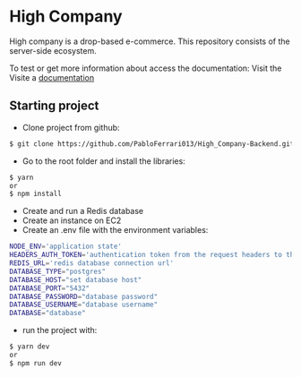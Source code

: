 # High Company

High company is a drop-based e-commerce. This repository consists of the server-side ecosystem.

To test or get more information about access the documentation:
Visit the Visite a [documentation](https://high-company.herokuapp.com/docs/)

## Starting project

- Clone project from github:

```bash
$ git clone https://github.com/PabloFerrari013/High_Company-Backend.git
```

- Go to the root folder and install the libraries:

```bash
$ yarn 
or
$ npm install
```

- Create and run a Redis database
- Create an instance on EC2
- Create an .env file with the environment variables:

```bash
NODE_ENV='application state'
HEADERS_AUTH_TOKEN='authentication token from the request headers to the server'
REDIS_URL='redis database connection url'
DATABASE_TYPE="postgres"
DATABASE_HOST="set database host"
DATABASE_PORT="5432"
DATABASE_PASSWORD="database password"
DATABASE_USERNAME="database username"
DATABASE="database"
```

- run the project with:

```bash
$ yarn dev
or
$ npm run dev
```
